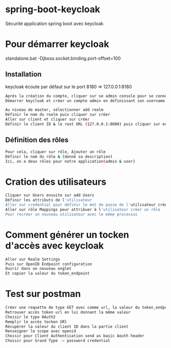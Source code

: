 # spring-boot-keycloak
Sécurité application spring boot avec keycloak
# Pour démarrer keycloak
standalone.bat -Djboss.socket.binding.port-offset=100

## Installation

keycloak écoute par défaut sur le port 8180 => 127.0.0.1:8180

```bash
Après la création du compte, cliquer sur se admin console pour se connecter
Démarrer keycloak et créer un compte admin en définissant son username et son password.
```
```bash
Au niveau de master, sélectionner add realm
Définir le nom du realm puis cliquer sur créer
Aller sur client et cliquer sur créer
Définir le client ID & le root URL (127.0.0.1:8080) puis cliquer sur enregistrer
```

## Définition des rôles 

```bash
Pour cela, cliquer sur rôle, Ajouter un rôle
Définir le nom du rôle & (donné sa description)
Ici, on a deux rôles pour notre application(admin & user)
```
# Cration des utilisateurs
```bash
Cliquer sur Users ensuite sur add Users
Définir les attributs de l'utilisateur 
Aller sur credential pour définir le mot de passe de l'utilisateur créer
Aller sur rôle Mappings pour attribuer à l'utilisateur créer un rôle
Pour recréer un nouveau utilisateur avec le même processus
```

# Comment générer un tocken d'accès avec keycloak
```bash
Aller sur Realm Settings
Puis sur OpenID Endpoint configuration
Ouvrir dans un nouveau onglet
Et copier la valeur du token_endpoint
```
# Test sur postman
```bash
Créer une requette de type GET avec comme url, la valeur du token_endpoint
Retrouver accès token url en lui donnant la même valeur 
Choisir le type 0Auth2
Remplir le accès tocken URl
Récupérer la valeur du client ID dans la partie client
Renseigner le scope avec openid
Choisir pour Client Authentication send as basic Aouth header
Choisir pour Grand Type -> password credential
```


